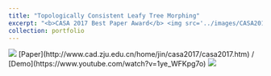 ```yaml
---
title: "Topologically Consistent Leafy Tree Morphing"
excerpt: "<b>CASA 2017 Best Paper Award</b> <img src='../images/CASA2017Best_Paper_Award.png'>"
collection: portfolio
---
```


<img src='../../images/casa2017_teaser.png'>
[Paper](http://www.cad.zju.edu.cn/home/jin/casa2017/casa2017.htm) / [Demo](https://www.youtube.com/watch?v=1ye_WFKpg7o)

<img src='../../images/CASA2017Best_Paper_Award.png'>
